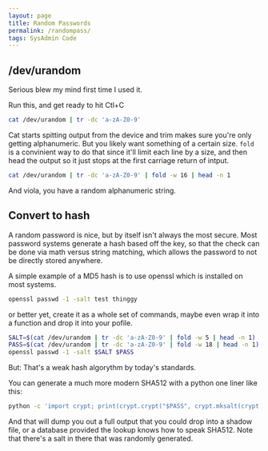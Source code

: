```yaml
---
layout: page
title: Random Passwords
permalink: /randompass/
tags: SysAdmin Code
---
```

## /dev/urandom
Serious blew my mind first time I used it.

Run this, and get ready to hit Ctl+C
```bash
cat /dev/urandom | tr -dc 'a-zA-Z0-9'
```

Cat starts spitting output from the device and trim makes sure you're only getting alphanumeric. But you likely want something of a certain size. `fold` is a convinient way to do that since it'll limit each line by a size, and then head the output so it just stops at the first carriage return of intput.

```bash
cat /dev/urandom | tr -dc 'a-zA-Z0-9' | fold -w 16 | head -n 1
```
And viola, you have a random alphanumeric string.

## Convert to hash
A random password is nice, but by itself isn't always the most secure. Most password systems generate a hash based off the key, so that the check can be done via math versus string matching, which allows the password to not be directly stored anywhere.

A simple example of a MD5 hash is to use openssl which is installed on most systems.
```bash
openssl passwd -1 -salt test thinggy
```
or better yet, create it as a whole set of commands, maybe even wrap it into a function and drop it into your pofile.
```bash
SALT=$(cat /dev/urandom | tr -dc 'a-zA-Z0-9' | fold -w 5 | head -n 1)
PASS=$(cat /dev/urandom | tr -dc 'a-zA-Z0-9' | fold -w 18 | head -n 1)
openssl passwd -1 -salt $SALT $PASS
```

But: That's a weak hash algorythm by today's standards.

You can generate a much more modern SHA512 with a python one liner like this:
```bash
python -c 'import crypt; print(crypt.crypt("$PASS", crypt.mksalt(crypt.METHOD_SHA512)))'
```
And that will dump you out a full output that you could drop into a shadow file, or a database provided the lookup knows how to speak SHA512. Note that there's a salt in there that was randomly generated.

